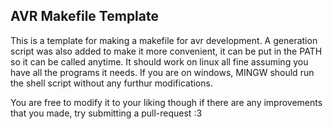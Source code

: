 ## AVR Makefile Template

This is a template for making a makefile for avr development. A generation script was also added to make it more convenient, it can be put in the PATH so it can be called anytime. It should work on linux all fine assuming you have all the programs it needs. If you are on windows, MINGW should run the shell script without any furthur modifications.

You are free to modify it to your liking though if there are any improvements that you made, try submitting a pull-request :3
